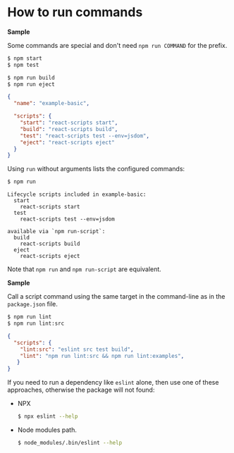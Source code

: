 # How to run commands

**Sample**

Some commands are special and don't need `npm run COMMAND` for the prefix.

```sh
$ npm start
$ npm test
```

```sh
$ npm run build
$ npm run eject
```

```json
{
  "name": "example-basic",

  "scripts": {
    "start": "react-scripts start",
    "build": "react-scripts build",
    "test": "react-scripts test --env=jsdom",
    "eject": "react-scripts eject"
  }
}
```

Using `run` without arguments lists the configured commands:

```sh
$ npm run
```

```
Lifecycle scripts included in example-basic:
  start
    react-scripts start
  test
    react-scripts test --env=jsdom

available via `npm run-script`:
  build
    react-scripts build
  eject
    react-scripts eject
```

Note that `npm run` and `npm run-script` are equivalent.


**Sample**

Call a script command using the same target in the command-line as in the `package.json` file.

```sh
$ npm run lint
$ npm run lint:src
```

```json
{
  "scripts": {
    "lint:src": "eslint src test build",
    "lint": "npm run lint:src && npm run lint:examples",
   }
}
```

If you need to run a dependency like `eslint` alone, then use one of these approaches, otherwise the package will not found:

- NPX
    ```sh
    $ npx eslint --help
    ```
- Node modules path.
    ```sh
    $ node_modules/.bin/eslint --help
    ```
